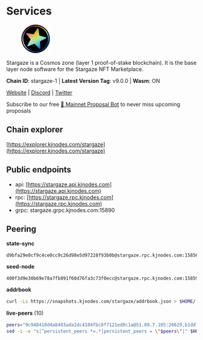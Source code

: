 # Services

<figure><img src="https://raw.githubusercontent.com/kj89/cosmos-images/main/logos/stargaze.png" alt=""><figcaption></figcaption></figure>

Stargaze is a Cosmos zone (layer 1 proof-of-stake blockchain).  It is the base layer node software for the Stargaze NFT Marketplace.

**Chain ID**: stargaze-1 | **Latest Version Tag**: v9.0.0 | **Wasm**: ON

[Website](https://www.stargaze.zone) | [Discord](https://discord.gg/stargaze) | [Twitter](https://twitter.com/stargazezone)



Subscribe to our free [🤖 Mainnet Proposal Bot](https://t.me/kjnodes_proposal_bot) to never miss upcoming proposals


## Chain explorer
[https://explorer.kjnodes.com/stargaze](https://explorer.kjnodes.com/stargaze)

## Public endpoints

* api: [https://stargaze.api.kjnodes.com](https://stargaze.api.kjnodes.com)
* rpc: [https://stargaze.rpc.kjnodes.com](https://stargaze.rpc.kjnodes.com)
* grpc: stargaze.grpc.kjnodes.com:15890

## Peering

**state-sync**

```text
d9bfa29e0cf9c4ce0cc9c26d98e5d97228f93b0b@stargaze.rpc.kjnodes.com:15856
```

**seed-node**

```text
400f3d9e30b69e78a7fb891f60d76fa3c73f0ecc@stargaze.rpc.kjnodes.com:15859
```

**addrbook**
```bash
curl -Ls https://snapshots.kjnodes.com/stargaze/addrbook.json > $HOME/.starsd/config/addrbook.json
```

**live-peers** (10)
```bash
peers="9c948410d4a8483ada2dc4184fbc8f7121ed0c1a@51.89.7.185:26629,b1ddf96ff6db5cfe77fa9c88dc2925f4525d0a02@141.94.141.144:56656,82d89abe4024c54b68b8d07887cbb7f3d0710f71@130.61.146.203:26656,06805bbbb45dbbcdadb963fda7f5b3733f331ebe@185.119.118.109:3000,d9bfa29e0cf9c4ce0cc9c26d98e5d97228f93b0b@65.109.88.38:15856,bae0d94b8f0f3dc8ea167a764e119c01dc2456f0@66.206.6.58:26656,fc668bbf7e34d6926308487348b2655159198f1d@135.181.128.114:13756,bb5a32a9301b06cd4f30c0e45ca023213c95e9f6@213.133.111.71:36656,0a935dd56157e719e704bc46633faf6ef0d52f11@51.159.109.243:21103,6e5e6a674f41f7b1e6515ba735fbb836c0d89849@66.172.36.140:52656"
sed -i -e "s|^persistent_peers *=.*|persistent_peers = \"$peers\"|" $HOME/.starsd/config/config.toml
```
